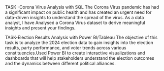 TASK -Corona Virus Analysis with SQL 
The Corona Virus pandemic has had a significant impact on public health and has created an urgent
need for data-driven insights to understand the spread of the virus. As a data analyst, I have 
Analysed a Corona Virus dataset to derive meaningful insights and present your findings.

TASK-Election Results Analysis with Power BI/Tableau
The objective of this task is to analyze the 2024 election data to gain insights into the election results, party performance, and voter trends across various constituencies.Used Power BI to create interactive visualizations and dashboards that will help stakeholders understand the election outcomes and the dynamics between different political alliances.
